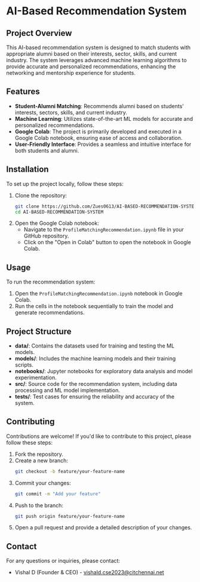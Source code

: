 # AI-Based Recommendation System

## Project Overview
This AI-based recommendation system is designed to match students with appropriate alumni based on their interests, sector, skills, and current industry. The system leverages advanced machine learning algorithms to provide accurate and personalized recommendations, enhancing the networking and mentorship experience for students.

## Features
- **Student-Alumni Matching**: Recommends alumni based on students' interests, sectors, skills, and current industry.
- **Machine Learning**: Utilizes state-of-the-art ML models for accurate and personalized recommendations.
- **Google Colab**: The project is primarily developed and executed in a Google Colab notebook, ensuring ease of access and collaboration.
- **User-Friendly Interface**: Provides a seamless and intuitive interface for both students and alumni.

## Installation
To set up the project locally, follow these steps:
1. Clone the repository:
    ```bash
    git clone https://github.com/Zues0613/AI-BASED-RECOMMENDATION-SYSTEM.git
    cd AI-BASED-RECOMMENDATION-SYSTEM
    ```
2. Open the Google Colab notebook:
    - Navigate to the `ProfileMatchingRecommendation.ipynb` file in your GitHub repository.
    - Click on the "Open in Colab" button to open the notebook in Google Colab.

## Usage
To run the recommendation system:
1. Open the `ProfileMatchingRecommendation.ipynb` notebook in Google Colab.
2. Run the cells in the notebook sequentially to train the model and generate recommendations.

## Project Structure
- **data/**: Contains the datasets used for training and testing the ML models.
- **models/**: Includes the machine learning models and their training scripts.
- **notebooks/**: Jupyter notebooks for exploratory data analysis and model experimentation.
- **src/**: Source code for the recommendation system, including data processing and ML model implementation.
- **tests/**: Test cases for ensuring the reliability and accuracy of the system.

## Contributing
Contributions are welcome! If you'd like to contribute to this project, please follow these steps:
1. Fork the repository.
2. Create a new branch:
    ```bash
    git checkout -b feature/your-feature-name
    ```
3. Commit your changes:
    ```bash
    git commit -m "Add your feature"
    ```
4. Push to the branch:
    ```bash
    git push origin feature/your-feature-name
    ```
5. Open a pull request and provide a detailed description of your changes.

## Contact
For any questions or inquiries, please contact:
- Vishal D (Founder & CEO) - [vishald.cse2023@citchennai.net](mailto:your-vishald.cse2023@citchennai.net)
